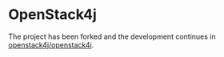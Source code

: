 OpenStack4j
===========

The project has been forked and the development continues in [openstack4j/openstack4j](https://github.com/openstack4j/openstack4j/).
